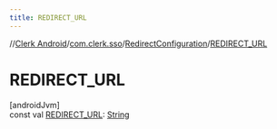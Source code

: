 ```yaml
---
title: REDIRECT_URL
---
```

//[Clerk Android](../../../index.html)/[com.clerk.sso](../index.html)/[RedirectConfiguration](index.html)/[REDIRECT_URL](-r-e-d-i-r-e-c-t_-u-r-l.html)



# REDIRECT_URL



[androidJvm]\
const val [REDIRECT_URL](-r-e-d-i-r-e-c-t_-u-r-l.html): [String](https://kotlinlang.org/api/latest/jvm/stdlib/kotlin-stdlib/kotlin/-string/index.html)




